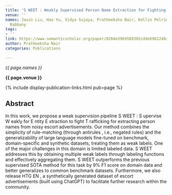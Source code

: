 ```yaml
---
title: 'S WEET : Weakly Supervised Person Name Extraction for Fighting Human Trafficking'
venue: ''
names: Javin Liu, Hao Yu, Vidya Sujaya, Pratheeksha Nair, Kellin Pelrine, Reihaneh
  Rabbany
tags:
- ''
link: https://www.semanticscholar.org/paper/0204e3969589392cdde6961240a994adf39426fe
author: Pratheeksha Nair
categories: Publications

---
```


*{{ page.names }}*

**{{ page.venue }}**

{% include display-publication-links.html pub=page %}

## Abstract

In this work, we propose a weak supervision pipeline S WEET : S upervise W eakly for E ntity E xtraction to fight T rafficking for extracting person names from noisy escort advertisements. Our method combines the simplicity of rule-matching (through antirules , i.e., negated rules) and the generalizability of large language models fine-tuned on benchmark, domain-specific and synthetic datasets, treating them as weak labels. One of the major challenges in this domain is limited labeled data. S WEET addresses this by obtaining multiple weak labels through labeling functions and effectively aggregating them. S WEET outperforms the previous supervised SOTA method for this task by 9% F1 score on domain data and better generalizes to common benchmark datasets. Furthermore, we also release HTG EN , a synthetically generated dataset of escort advertisements (built using ChatGPT) to facilitate further research within the community.